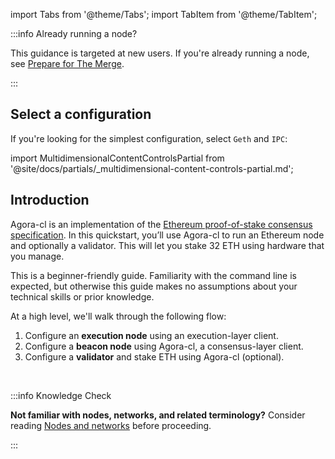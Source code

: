import Tabs from '@theme/Tabs';
import TabItem from '@theme/TabItem';

:::info Already running a node?

This guidance is targeted at new users. If you're already running a node, see [Prepare for The Merge](../../prepare-for-merge.md).

:::


## Select a configuration

If you're looking for the simplest configuration, select `Geth` and `IPC`:

import MultidimensionalContentControlsPartial from '@site/docs/partials/_multidimensional-content-controls-partial.md';

<MultidimensionalContentControlsPartial />

## Introduction

Agora-cl is an implementation of the [Ethereum proof-of-stake consensus specification](https://github.com/ethereum/consensus-specs). In this quickstart, you’ll use Agora-cl to run an Ethereum node and optionally a validator. This will let you stake 32 ETH using hardware that you manage.

This is a beginner-friendly guide. Familiarity with the command line is expected, but otherwise this guide makes no assumptions about your technical skills or prior knowledge.

At a high level, we'll walk through the following flow:

 1. Configure an **execution node** using an execution-layer client.
 2. Configure a **beacon node** using Agora-cl, a consensus-layer client.
 3. Configure a **validator** and stake ETH using Agora-cl (optional).

<br />

:::info Knowledge Check

**Not familiar with nodes, networks, and related terminology?** Consider reading [Nodes and networks](../../concepts/nodes-networks.md) before proceeding.

:::
